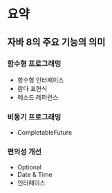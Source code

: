 # 요약
## 자바 8의 주요 기능의 의미
### 함수형 프로그래밍 
- 함수형 인터페이스
- 람다 표현식
- 메소드 레퍼런스

### 비동기 프로그래밍
- CompletableFuture

### 편의성 개선
- Optional
- Date & Time
- 인터페이스